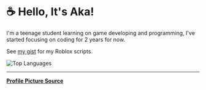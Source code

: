 # ☕ Hello, It's Aka!

I'm a teenage student learning on game developing and programming, I've started focusing on coding for 2 years for now.

See [my gist](https://gist.github.com/AkaSokuro) for my Roblox scripts.

![Top Languages](https://readme-stats-akasokuro.vercel.app/api/top-langs/?username=akasokuro&theme=github_dark&border_color=5F5F5F)

---
**[Profile Picture Source](https://twitter.com/gyaheung/status/1581883493394526208)**



<!-- Hello -->
